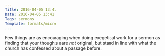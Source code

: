 ```yaml
---
Title: 2016-04-05 13:41
Date: 2016-04-05 13:41
Tags: sermons
Template: formats/micro
...
```


Few things are as encouraging when doing exegetical work for a sermon as finding that your thoughts aare *not* original, but stand in line with what the church has confessed about a passage before.
